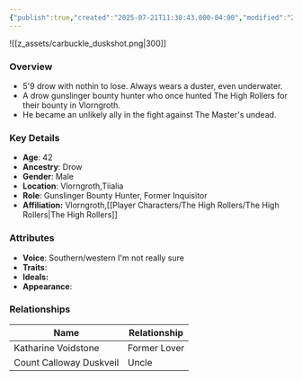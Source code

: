 ```yaml
---
{"publish":true,"created":"2025-07-21T11:30:43.000-04:00","modified":"2025-07-25T12:03:52.000-04:00","cssclasses":""}
---
```



![[z_assets/carbuckle_duskshot.png|300]]

### Overview
- 5'9 drow with nothin to lose. Always wears a duster, even underwater.
- A drow gunslinger bounty hunter who once hunted The High Rollers for their bounty in Vlorngroth.
- He became an unlikely ally in the fight against The Master's undead.

### Key Details
- **Age**: 42
- **Ancestry**: Drow
- **Gender**: Male
- **Location**: Vlorngroth,Tiialia
- **Role**: Gunslinger Bounty Hunter, Former Inquisitor
- **Affiliation:** Vlorngroth,[[Player Characters/The High Rollers/The High Rollers\|The High Rollers]]

### Attributes
- **Voice**: Southern/western I'm not really sure
- **Traits**: 
- **Ideals:** 
- **Appearance**: 

### Relationships

| Name                    | Relationship |
| ----------------------- | ------------ |
| Katharine Voidstone     | Former Lover |
| Count Calloway Duskveil | Uncle        |
